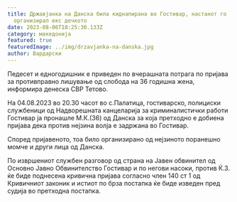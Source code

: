 ```yaml
---
title: Државјанка на Данска била киднапирана во Гостивар, настанот го
  организирал екс дечкото
date: 2023-08-06T18:25:30.133Z
category: македонија
featured: true
featuredImage: ../img/drzavjanka-na-danska.jpg
author: Вардарски
---
```

<!--StartFragment-->

Педесет и едногодишник е приведен по вчерашната потрага по пријава за противправно лишување од слобода на 36 годишна жена, информира денеска СВР Тетово.

На 04.08.2023 во 20.30 часот во с.Палатица, гостиварско, полициски службеници од Надворешната канцеларија за криминалистички работи Гостивар ја пронашле М.К.(36) од Данска за која претходно е добиена пријава дека против нејзина волја е задржана во Гостивар.

Според пријавеното, тоа било организирано од нејзиното поранешно момче и други лица од Данска.

По извршениот службен разговор од страна на Јавен обвинител од Основно Јавно Обвинителство Гостивар и по негови насоки, против Ќ.З. ќе биде поднесена кривична пријава согласно член 140 ст 1 од Кривичниот законик и истиот по брза постапка ќе биде изведен пред судија во претходна постапка.

<!--EndFragment-->